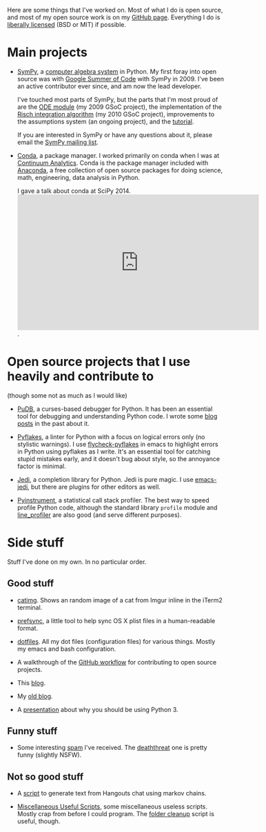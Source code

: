 Here are some things that I've worked on. Most of what I do is open source,
and most of my open source work is on my
[GitHub page](https://github.com/asmeurer). Everything I do is
[liberally licensed](http://copyfree.org/) (BSD or MIT) if possible.

# Main projects

- [SymPy](http://www.sympy.org/en/index.html), a
  [computer algebra system](https://en.wikipedia.org/wiki/Computer_algebra_system)
  in Python. My first foray into open source was with
  [Google Summer of Code](https://www.google-melange.com/) with SymPy in 2009.
  I've been an active contributor ever since, and am now the lead developer.

  I've touched most parts of SymPy, but the parts that I'm most proud of are
  the [ODE module](http://docs.sympy.org/latest/modules/solvers/ode.html) (my
  2009 GSoC project), the implementation of the
  [Risch integration algorithm](https://en.wikipedia.org/wiki/Risch_algorithm)
  (my 2010 GSoC project), improvements to the assumptions system (an ongoing
  project), and the
  [tutorial](http://docs.sympy.org/latest/tutorial/index.html).

  If you are interested in SymPy or have any questions about it, please email
  the [SymPy mailing list](https://groups.google.com/forum/#!forum/sympy).

- [Conda](http://conda.pydata.org/docs/), a package manager. I worked
  primarily on conda when I was at
  [Continuum Analytics](http://continuum.io/). Conda is the package manager
  included with [Anaconda](http://continuum.io/downloads), a free collection
  of open source packages for doing science, math, engineering, data analysis
  in Python.

  I gave a talk about conda at SciPy 2014. <iframe width="560" height="315"
  src="https://www.youtube.com/embed/UaIvrDWrIWM" frameborder="0"
  allowfullscreen></iframe>.

# Open source projects that I use heavily and contribute to

(though some not as much as I would like)

- [PuDB](http://mathema.tician.de/debug-python-in-style/), a curses-based
  debugger for Python. It has been an essential tool for debugging and
  understanding Python code. I wrote some
  [blog](https://asmeurersympy.wordpress.com/2010/06/04/pudb-a-better-python-debugger/)
  [posts](https://asmeurersympy.wordpress.com/2011/08/08/hacking-pudb-now-an-even-better-python-debugger/)
  in the past about it.

- [Pyflakes](https://pypi.python.org/pypi/pyflakes), a linter for Python with
  a focus on logical errors only (no stylistic warnings). I use
  [flycheck-pyflakes](https://github.com/Wilfred/flycheck-pyflakes) in emacs
  to highlight errors in Python using pyflakes as I write. It's an essential
  tool for catching stupid mistakes early, and it doesn't bug about style, so
  the annoyance factor is minimal.

- [Jedi](http://jedi.jedidjah.ch/en/latest/), a completion library for
  Python. Jedi is pure magic. I use
  [emacs-jedi](https://tkf.github.io/emacs-jedi/latest/), but there are
  plugins for other editors as well.

- [Pyinstrument](https://github.com/joerick/pyinstrument), a statistical call
  stack profiler. The best way to speed profile Python code, although the
  standard library `profile` module and
  [line_profiler](https://pypi.python.org/pypi/line_profiler) are also good
  (and serve different purposes).

# Side stuff

Stuff I've done on my own. In no particular order.

## Good stuff

- [catimg](https://github.com/asmeurer/catimg/). Shows an random image of a
  cat from Imgur inline in the iTerm2 terminal.

- [prefsync](https://github.com/asmeurer/prefsync), a little tool to help
  sync OS X plist files in a human-readable format.

- [dotfiles](https://github.com/asmeurer/dotfiles). All my dot files
  (configuration files) for various things. Mostly my emacs and bash
  configuration.

- A walkthrough of the
  [GitHub workflow](https://github.com/asmeurer/git-workflow) for contributing
  to open source projects.

- This [blog](https://github.com/asmeurer/blog).

- My [old blog](https://asmeurersympy.wordpress.com/).

- A
  [presentation](https://asmeurer.github.io/python3-presentation/slides.html)
  about why you should be using Python 3.

## Funny stuff

- Some interesting [spam](https://github.com/asmeurer/spam) I've received. The
  [deaththreat](https://github.com/asmeurer/spam/blob/master/deaththreat) one
  is pretty funny (slightly NSFW).

## Not so good stuff

- A [script](https://github.com/asmeurer/markov) to generate text from
  Hangouts chat using markov chains.

- [Miscellaneous Useful Scripts](https://github.com/asmeurer/Miscellaneous-Useful-Scripts),
  some miscellaneous useless scripts. Mostly crap from before I could
  program. The
  [folder cleanup](https://github.com/asmeurer/Miscellaneous-Useful-Scripts/blob/master/folder_cleanup.py)
  script is useful, though.

